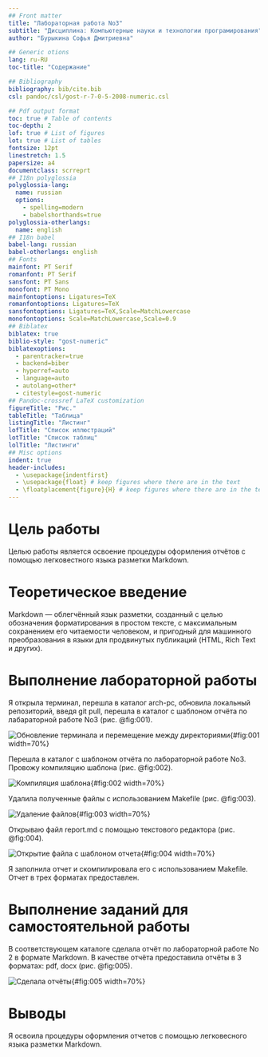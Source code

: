 ```yaml
---
## Front matter
title: "Лабораторная работа No3"
subtitle: "Дисциплина: Компьютерные науки и технологии програмирования"
author: "Бурыкина Софья Дмитриевна"

## Generic otions
lang: ru-RU
toc-title: "Содержание"

## Bibliography
bibliography: bib/cite.bib
csl: pandoc/csl/gost-r-7-0-5-2008-numeric.csl

## Pdf output format
toc: true # Table of contents
toc-depth: 2
lof: true # List of figures
lot: true # List of tables
fontsize: 12pt
linestretch: 1.5
papersize: a4
documentclass: scrreprt
## I18n polyglossia
polyglossia-lang:
  name: russian
  options:
	- spelling=modern
	- babelshorthands=true
polyglossia-otherlangs:
  name: english
## I18n babel
babel-lang: russian
babel-otherlangs: english
## Fonts
mainfont: PT Serif
romanfont: PT Serif
sansfont: PT Sans
monofont: PT Mono
mainfontoptions: Ligatures=TeX
romanfontoptions: Ligatures=TeX
sansfontoptions: Ligatures=TeX,Scale=MatchLowercase
monofontoptions: Scale=MatchLowercase,Scale=0.9
## Biblatex
biblatex: true
biblio-style: "gost-numeric"
biblatexoptions:
  - parentracker=true
  - backend=biber
  - hyperref=auto
  - language=auto
  - autolang=other*
  - citestyle=gost-numeric
## Pandoc-crossref LaTeX customization
figureTitle: "Рис."
tableTitle: "Таблица"
listingTitle: "Листинг"
lofTitle: "Список иллюстраций"
lotTitle: "Список таблиц"
lolTitle: "Листинги"
## Misc options
indent: true
header-includes:
  - \usepackage{indentfirst}
  - \usepackage{float} # keep figures where there are in the text
  - \floatplacement{figure}{H} # keep figures where there are in the text
---
```


# Цель работы

Целью работы является освоение процедуры оформления отчётов с помощью легковестного языка разметки Markdown.


# Теоретическое введение

Markdown — облегчённый язык разметки, созданный с целью обозначения форматирования в простом тексте, с максимальным сохранением его читаемости человеком, и пригодный для машинного преобразования в языки для продвинутых публикаций (HTML, Rich Text и других).


# Выполнение лабораторной работы

Я открыла терминал, перешла в каталог arch-pc, обновила локальный репозиторий, введя git pull, перешла в каталог с шаблоном отчёта по лабараторной работе No3 (рис. @fig:001).

![Обновление терминала и перемещение между директориями](image/1.png){#fig:001 width=70%}

Перешла в каталог с шаблоном отчёта по лабораторной работе No3. Провожу компиляцию шаблона (рис. @fig:002).

![Компиляция шаблона](image/2.png){#fig:002 width=70%}

Удалила полученные файлы с использованием Makefile (рис. @fig:003).

![Удаление файлов](image/3.png){#fig:003 width=70%}

Открываю файл report.md с помощью текстового редактора (рис. @fig:004).

![Открытие файла с шаблоном отчета](image/4.png){#fig:004 width=70%}

Я заполнила отчет и скомпилировала его с использованием Makefile. Отчет в трех форматах предоставлен.

# Выполнение заданий для самостоятельной работы

В соответствующем каталоге сделала отчёт по лабораторной работе No 2 в формате Markdown. В качестве отчёта предоставила отчёты в 3 форматах: pdf, docx  (рис. @fig:005).

![ Сделала отчёты](image/5.png){#fig:005 width=70%}

 
# Выводы
Я освоила процедуры оформления отчетов с помощью легковесного языка разметки Markdown.

